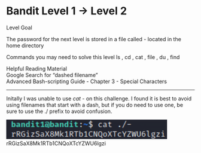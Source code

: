 # Bandit Level 1 → Level 2
Level Goal

The password for the next level is stored in a file called - located in the home directory

Commands you may need to solve this level
ls , cd , cat , file , du , find


Helpful Reading Material  
Google Search for “dashed filename”  
Advanced Bash-scripting Guide - Chapter 3 - Special Characters
***

Initally I was unable to use *cat* - on this challenge. I found it is best to avoid using filenames that start with a dash, but if you do need to use one, be sure to use the ./ prefix to avoid confusion.

![Alt text](<Images/Level 2.png>)  
rRGizSaX8Mk1RTb1CNQoXTcYZWU6lgzi